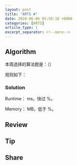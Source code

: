 ```yaml
---
layout: post
title: "ARTS #"
date: 2020-06-06 05:50:10 +0800
categories: [ARTS]
article_type: 1
excerpt_separator: <!--more-->
---
```



## Algorithm

本周选择的算法题是：[]()（）

<!--more-->

规则如下：



### Solution

Runtime： ms，快过 %。

Memory： MB，低于 %。


## Review



## Tip



## Share
